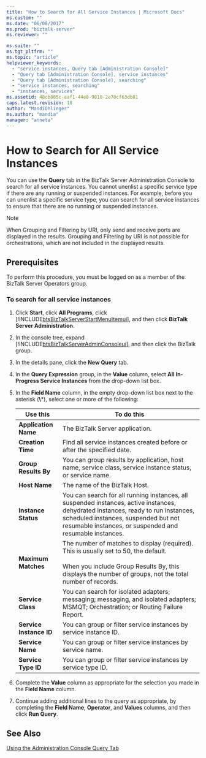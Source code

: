 ```yaml
---
title: "How to Search for All Service Instances | Microsoft Docs"
ms.custom: ""
ms.date: "06/08/2017"
ms.prod: "biztalk-server"
ms.reviewer: ""

ms.suite: ""
ms.tgt_pltfrm: ""
ms.topic: "article"
helpviewer_keywords: 
  - "service instances, Query tab [Administration Console]"
  - "Query tab [Administration Console], service instances"
  - "Query tab [Administration Console], searching"
  - "service instances, searching"
  - "instances, services"
ms.assetid: 48cb885c-aaf1-44e8-9810-2e70cf63db81
caps.latest.revision: 18
author: "MandiOhlinger"
ms.author: "mandia"
manager: "anneta"
---
```

# How to Search for All Service Instances
You can use the **Query** tab in the BizTalk Server Administration Console to search for all service instances. You cannot unenlist a specific service type if there are any running or suspended instances. For example, before you can unenlist a specific service type, you can search for all service instances to ensure that there are no running or suspended instances.  

> [!NOTE]
>  When Grouping and Filtering by URI, only send and receive ports are displayed in the results. Grouping and Filtering by URI is not possible for orchestrations, which are not included in the displayed results.  

## Prerequisites  
 To perform this procedure, you must be logged on as a member of the BizTalk Server Operators group.  

### To search for all service instances  

1. Click **Start**, click **All Programs**, click [!INCLUDE[btsBizTalkServerStartMenuItemui](../includes/btsbiztalkserverstartmenuitemui-md.md)], and then click **BizTalk Server Administration**.  

2. In the console tree, expand [!INCLUDE[btsBizTalkServerAdminConsoleui](../includes/btsbiztalkserveradminconsoleui-md.md)], and then click the BizTalk group.  

3. In the details pane, click the **New Query** tab.  

4. In the **Query Expression** group, in the **Value** column, select **All In-Progress Service Instances** from the drop-down list box.  

5. In the **Field Name** column, in the empty drop-down list box next to the asterisk (**\\***), select one or more of the following:  


   |        Use this         |                                                                                                              To do this                                                                                                              |
   |-------------------------|--------------------------------------------------------------------------------------------------------------------------------------------------------------------------------------------------------------------------------------|
   |  **Application Name**   |                                                                                                   The BizTalk Server application.                                                                                                    |
   |    **Creation Time**    |                                                                                Find all service instances created before or after the specified date.                                                                                |
   |  **Group Results By**   |                                                              You can group results by application, host name, service class, service instance status, or service name.                                                               |
   |      **Host Name**      |                                                                                                    The name of the BizTalk Host.                                                                                                     |
   |   **Instance Status**   | You can search for all running instances, all suspended instances, active instances, dehydrated instances, ready to run instances, scheduled instances, suspended but not resumable instances, or suspended and resumable instances. |
   |   **Maximum Matches**   |               The number of matches to display (required). This is usually set to 50, the default.<br /><br /> When you include Group Results By, this displays the number of groups, not the total number of records.               |
   |    **Service Class**    |                                                 You can search for isolated adapters; messaging; messaging, and isolated adapters; MSMQT; Orchestration; or Routing Failure Report.                                                  |
   | **Service Instance ID** |                                                                                  You can group or filter service instances by service instance ID.                                                                                   |
   |    **Service Name**     |                                                                                      You can group or filter service instances by service name.                                                                                      |
   |   **Service Type ID**   |                                                                                    You can group or filter service instances by service type ID.                                                                                     |


6. Complete the **Value** column as appropriate for the selection you made in the **Field Name** column.  

7. Continue adding additional lines to the query as appropriate, by completing the **Field Name**, **Operator**, and **Values** columns, and then click **Run Query**.  

## See Also  
 [Using the Administration Console Query Tab](../core/using-the-administration-console-query-tab.md)
